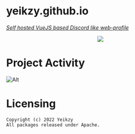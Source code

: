 # yeikzy.github.io

[*Self hosted VueJS based Discord like web-profile*](https://github.com/IchiiDev/my-profile)

<div align="center">
   <a href="https://discord.gg/ErwAkKhMsR" target="_blank"><img src="https://i.imgur.com/yQozd9e.png" align="center" /></a>

</div>

# Project Activity

![Alt](https://repobeats.axiom.co/api/embed/4e7cd3c1cd4a013cbb941a5a2d6c64dc53b925d0.svg "Repobeats analytics image")

# Licensing 
```
Copyright (c) 2022 Yeikzy 
All packages released under Apache.
```

